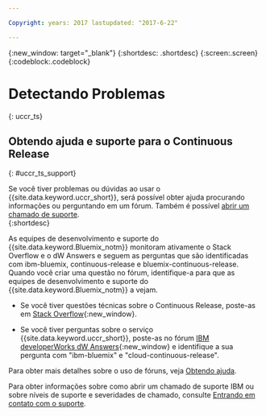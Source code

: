 ```yaml
---

Copyright: years: 2017 lastupdated: "2017-6-22"

---
```


{:new_window: target="_blank"}
{:shortdesc: .shortdesc}
{:screen:.screen}
{:codeblock:.codeblock}

# Detectando Problemas
{: uccr_ts}


## Obtendo ajuda e suporte para o Continuous Release    
{: #uccr_ts_support}  

Se você tiver problemas ou dúvidas ao usar o
{{site.data.keyword.uccr_short}}, será possível obter ajuda procurando
informações ou perguntando em um fórum. Também é possível [abrir um chamado de suporte](https://www.{DomainName}/docs/support/index.html#open-ticket).    
{:shortdesc}

As equipes de desenvolvimento e suporte do {{site.data.keyword.Bluemix_notm}} monitoram ativamente o Stack Overflow e o dW Answers e seguem as perguntas que são identificadas com ibm-bluemix, continuous-release e bluemix-continuous-release. Quando você criar uma questão no fórum, identifique-a para
que as equipes de desenvolvimento e suporte do {{site.data.keyword.Bluemix_notm}}
a vejam.

* Se você tiver questões técnicas sobre o Continuous Release, poste-as em [Stack Overflow](http://stackoverflow.com/questions/ask?tags=ibm-bluemix,continuous-release){:new_window}.

* Se você tiver perguntas sobre o serviço {{site.data.keyword.uccr_short}}, poste-as no fórum [IBM developerWorks dW Answers](https://developer.ibm.com/answers/questions/ask/?topics=continuous-release,bluemix){:new_window} e identifique a sua pergunta com "ibm-bluemix" e "cloud-continuous-release".

Para obter mais detalhes sobre o uso de fóruns, veja [Obtendo ajuda](https://www.{DomainName}/docs/support/index.html#getting-help).

Para obter informações sobre como abrir um chamado de suporte IBM ou sobre níveis de suporte e severidades de chamado, consulte [Entrando em contato com o suporte](https://www.{DomainName}/docs/support/index.html#contacting-support).
